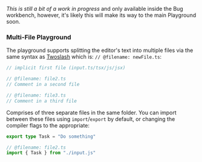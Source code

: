 _This is still a bit of a work in progress_ and only available inside the Bug workbench, however, it's likely this will make its way to the main Playground soon.

### Multi-File Playground

The playground supports splitting the editor's text into multiple files via the same syntax as [Twoslash](https://shikijs.github.io/twoslash/playground) which is: `// @filename: newFile.ts`:

```ts
// implicit first file (input.ts/tsx/js/jsx)

// @filename: file2.ts
// Comment in a second file

// @filename: file3.ts
// Comment in a third file
```

Comprises of three separate files in the same folder. You can import between these files using `import`/`export` by default, or changing the compiler flags to the appropriate:

```ts
export type Task = "Do something"

// @filename: file2.ts
import { Task } from "./input.js"
```
